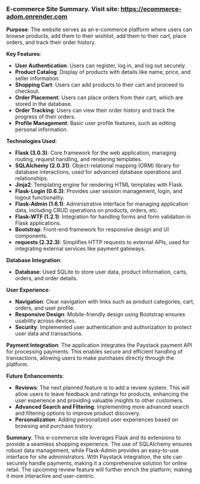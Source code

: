 ### E-commerce Site Summary. Visit site: https://ecommerce-adom.onrender.com

**Purpose**:
The website serves as an e-commerce platform where users can browse products, add them to their wishlist, add them to their cart, place orders, and track their order history.

**Key Features**:
- **User Authentication**: Users can register, log in, and log out securely.
- **Product Catalog**: Display of products with details like name, price, and seller information.
- **Shopping Cart**: Users can add products to their cart and proceed to checkout.
- **Order Placement**: Users can place orders from their cart, which are stored in the database.
- **Order Tracking**: Users can view their order history and track the progress of their orders.
- **Profile Management**: Basic user profile features, such as editing personal information.

**Technologies Used**:
- **Flask (3.0.3)**: Core framework for the web application, managing routing, request handling, and rendering templates.
- **SQLAlchemy (2.0.31)**: Object-relational mapping (ORM) library for database interactions, used for advanced database operations and relationships.
- **Jinja2**: Templating engine for rendering HTML templates with Flask.
- **Flask-Login (0.6.3)**: Provides user session management, login, and logout functionality.
- **Flask-Admin (1.6.1)**: Administrative interface for managing application data, including CRUD operations on products, orders, etc.
- **Flask-WTF (1.2.1)**: Integration for handling forms and form validation in Flask applications.
- **Bootstrap**: Front-end framework for responsive design and UI components.
- **requests (2.32.3)**: Simplifies HTTP requests to external APIs, used for integrating external services like payment gateways.

**Database Integration**:
- **Database**: Used SQLite to store user data, product information, carts, orders, and order details.

**User Experience**:
- **Navigation**: Clear navigation with links such as product categories, cart, orders, and user profile.
- **Responsive Design**: Mobile-friendly design using Bootstrap ensures usability across devices.
- **Security**: Implemented user authentication and authorization to protect user data and transactions.

**Payment Integration**:
The application integrates the Paystack payment API for processing payments. This enables secure and efficient handling of transactions, allowing users to make purchases directly through the platform.

**Future Enhancements**:
- **Reviews**: The next planned feature is to add a review system. This will allow users to leave feedback and ratings for products, enhancing the user experience and providing valuable insights to other customers.
- **Advanced Search and Filtering**: Implementing more advanced search and filtering options to improve product discovery.
- **Personalization**: Adding personalized user experiences based on browsing and purchase history.

**Summary**:
This e-commerce site leverages Flask and its extensions to provide a seamless shopping experience. The use of SQLAlchemy ensures robust data management, while Flask-Admin provides an easy-to-use interface for site administrators. With Paystack integration, the site can securely handle payments, making it a comprehensive solution for online retail. The upcoming review feature will further enrich the platform, making it more interactive and user-centric.
